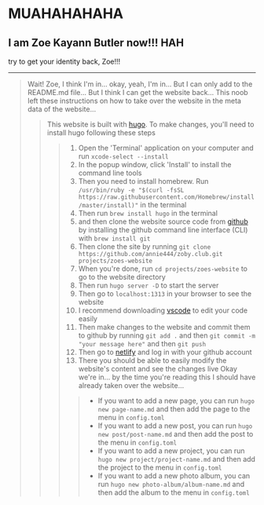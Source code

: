 # MUAHAHAHAHA

## I am Zoe Kayann Butler now!!! HAH

try to get your identity back, Zoe!!!


----

> Wait! Zoe, I think I'm in...
> okay, yeah, I'm in...
> But I can only add to the README.md file... But I think I can get the website back...
> This noob left these instructions on how to take over the website in the meta data of the website...
>> This website is built with [hugo](https://gohugo.io/).
>> To make changes, you'll need to install hugo following these steps
>>> 1. Open the 'Terminal' application on your computer and run `xcode-select --install`
>>> 2. In the popup window, click 'Install' to install the command line tools
>>> 3. Then you need to install homebrew. Run `/usr/bin/ruby -e "$(curl -fsSL https://raw.githubusercontent.com/Homebrew/install/master/install)"` in the terminal
>>> 4. Then run `brew install hugo` in the terminal
>>> 5. and then clone the website source code from [github](https://github.com/annie444/zoby.club) by installing the github command line interface (CLI) with `brew install git`
>>> 6. Then clone the site by running `git clone https://github.com/annie444/zoby.club.git projects/zoes-website`
>>> 7. When you're done, run `cd projects/zoes-website` to go to the website directory
>>> 8. Then run `hugo server -D` to start the server
>>> 9. Then go to `localhost:1313` in your browser to see the website
>>> 10. I recommend downloading [vscode](https://code.visualstudio.com/) to edit your code easily
>>> 10. Then make changes to the website and commit them to github by running `git add .` and then `git commit -m "your message here"` and then `git push`
>>> 11. Then go to [netlify](https://www.netlify.com/) and log in with your github account
>>> 12. There you should be able to easily modify the website's content and see the changes live
>> Okay we're in... by the time you're reading this I should have already taken over the website...
>>>> - If you want to add a new page, you can run `hugo new page-name.md` and then add the page to the menu in `config.toml`
>>>> - If you want to add a new post, you can run `hugo new post/post-name.md` and then add the post to the menu in `config.toml`
>>>> - If you want to add a new project, you can run `hugo new project/project-name.md` and then add the project to the menu in `config.toml`
>>>> - If you want to add a new photo album, you can run `hugo new photo-album/album-name.md` and then add the album to the menu in `config.toml`
